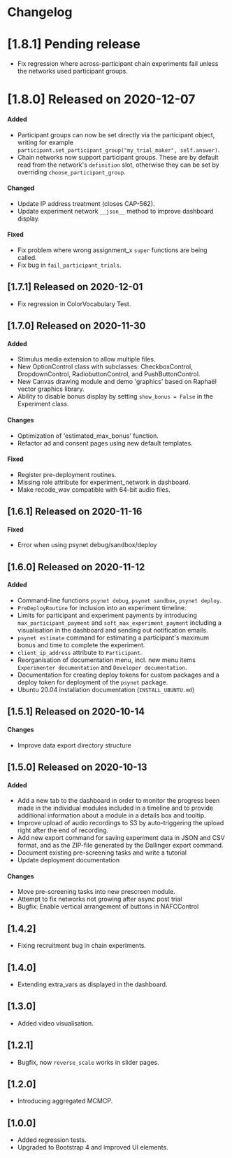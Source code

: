 # Changelog

# [1.8.1] Pending release

- Fix regression where across-participant chain experiments fail unless the networks
used participant groups.

# [1.8.0] Released on 2020-12-07

#### Added 
- Participant groups can now be set directly via the participant object, writing
  for example ``participant.set_participant_group("my_trial_maker", self.answer)``.
- Chain networks now support participant groups. These are by default read from the
  network's ``definition`` slot, otherwise they can be set by overriding
  ``choose_participant_group``.

#### Changed
- Update IP address treatment (closes CAP-562).
- Update experiment network `__json__` method to improve dashboard display.

#### Fixed
- Fix problem where wrong assignment_x `super` functions are being called.
- Fix bug in `fail_participant_trials`.


## [1.7.1] Released on 2020-12-01

- Fix regression in ColorVocabulary Test.

## [1.7.0] Released on 2020-11-30

#### Added
- Stimulus media extension to allow multiple files.
- New OptionControl class with subclasses: CheckboxControl, DropdownControl, RadiobuttonControl, and PushButtonControl.
- New Canvas drawing module and demo 'graphics' based on Raphaël vector graphics library.
- Ability to disable bonus display by setting `show_bonus = False` in the Experiment class.

#### Changes
- Optimization of 'estimated_max_bonus' function.
- Refactor ad and consent pages using new default templates.

#### Fixed
- Register pre-deployment routines.
- Missing role attribute for experiment_network in dashboard.
- Make recode_wav compatible with 64-bit audio files.


## [1.6.1] Released on 2020-11-16

#### Fixed
- Error when using psynet debug/sandbox/deploy


## [1.6.0] Released on 2020-11-12

#### Added
- Command-line functions ``psynet debug``, ``psynet sandbox``, ``psynet deploy``.
- ``PreDeployRoutine`` for inclusion into an experiment timeline.
- Limits for participant and experiment payments by introducing ``max_participant_payment`` and ``soft_max_experiment_payment`` including a visualisation in the dashboard and sending out notification emails.
- `psynet estimate` command for estimating a participant's maximum bonus and time to complete the experiment.
- `client_ip_address` attribute to `Participant`.
- Reorganisation of documentation menu, incl. new menu items `Experimenter documentation` and `Developer documentation`.
- Documentation for creating deploy tokens for custom packages and a deploy token for deployment of the ``psynet`` package.
- Ubuntu 20.04 installation documentation (``INSTALL_UBUNTU.md``)


## [1.5.1] Released on 2020-10-14

#### Changes

- Improve data export directory structure


## [1.5.0] Released on 2020-10-13

#### Added

- Add a new tab to the dashboard in order to monitor the progress been made in the individual modules included in a timeline and to provide additional information about a module in a details box and tooltip.
- Improve upload of audio recordings to S3 by auto-triggering the upload right after the end of recording.
- Add new export command for saving experiment data in JSON and CSV format, and as the ZIP-file generated by the Dallinger export command.
- Document existing pre-screening tasks and write a tutorial
- Update deployment documentation

#### Changes

- Move pre-screening tasks into new prescreen module.
- Attempt to fix networks not growing after async post trial
- Bugfix: Enable vertical arrangement of buttons in NAFCControl


## [1.4.2]

- Fixing recruitment bug in chain experiments.


## [1.4.0]

- Extending extra_vars as displayed in the dashboard.


## [1.3.0]

- Added video visualisation.


## [1.2.1]

- Bugfix, now `reverse_scale` works in slider pages.


## [1.2.0]

- Introducing aggregated MCMCP.


## [1.0.0]

- Added regression tests.
- Upgraded to Bootstrap 4 and improved UI elements.
